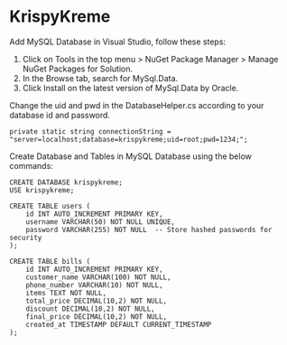 # KrispyKreme

Add MySQL Database in Visual Studio, follow these steps:

1. Click on Tools in the top menu > NuGet Package Manager > Manage NuGet Packages for Solution.
2. In the Browse tab, search for MySql.Data.
3. Click Install on the latest version of MySql.Data by Oracle.

Change the uid and pwd in the DatabaseHelper.cs according to your database id and password.
```
private static string connectionString = "server=localhost;database=krispykreme;uid=root;pwd=1234;";
```
Create Database and Tables in MySQL Database using the below commands:

```
CREATE DATABASE krispykreme;
USE krispykreme;
```

```
CREATE TABLE users (
    id INT AUTO_INCREMENT PRIMARY KEY,
    username VARCHAR(50) NOT NULL UNIQUE,
    password VARCHAR(255) NOT NULL  -- Store hashed passwords for security
);

CREATE TABLE bills (
    id INT AUTO_INCREMENT PRIMARY KEY,
    customer_name VARCHAR(100) NOT NULL,
    phone_number VARCHAR(10) NOT NULL,
    items TEXT NOT NULL,
    total_price DECIMAL(10,2) NOT NULL,
    discount DECIMAL(10,2) NOT NULL,
    final_price DECIMAL(10,2) NOT NULL,
    created_at TIMESTAMP DEFAULT CURRENT_TIMESTAMP
);
```
